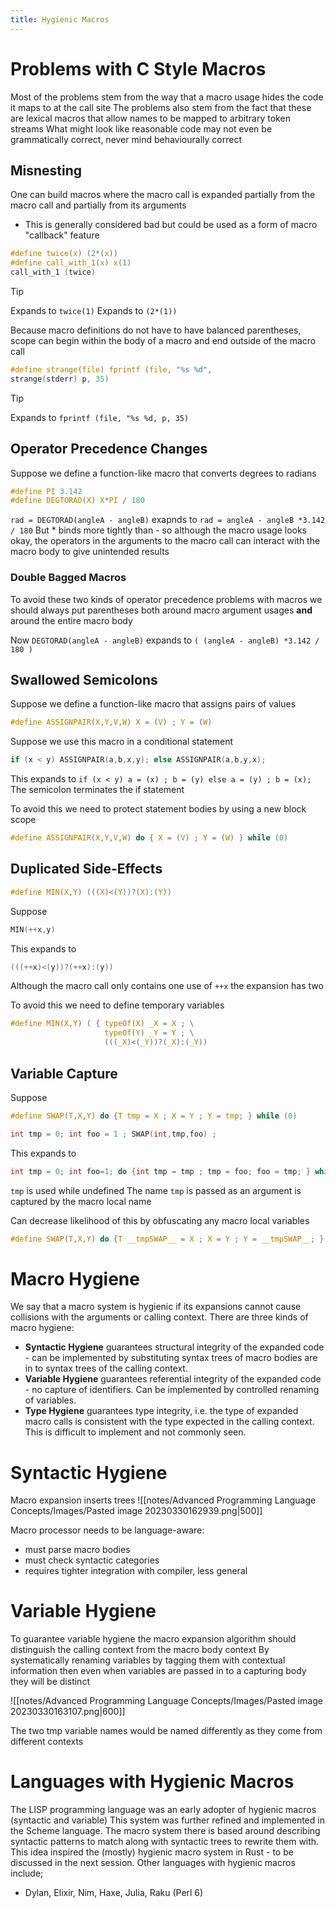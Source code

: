```yaml
---
title: Hygienic Macros
---
```

# Problems with C Style Macros

Most of the problems stem from the way that a macro usage hides the code it maps to at the call site
The problems also stem from the fact that these are lexical macros that allow names to be mapped to arbitrary token streams
What might look like reasonable code may not even be grammatically correct, never mind behaviourally correct

## Misnesting

One can build macros where the macro call is expanded partially from the macro call and partially from its arguments
- This is generally considered bad but could be used as a form of macro "callback" feature

```C
#define twice(x) (2*(x))  
#define call_with_1(x) x(1)  
call_with_1 (twice)
```

>[!Tip]
>Expands to `twice(1)`
>Expands to `(2*(1))`

Because macro definitions do not have to have balanced parentheses, scope can begin within the body of a macro and end outside of the macro call

```C
#define strange(file) fprintf (file, "%s %d",  
strange(stderr) p, 35)
```

>[!Tip]
>Expands to `fprintf (file, "%s %d, p, 35)`

## Operator Precedence Changes

Suppose we define a function-like macro that converts degrees to radians

```C
#define PI 3.142  
#define DEGTORAD(X) X*PI / 180
```

`rad = DEGTORAD(angleA - angleB)` exapnds to `rad = angleA - angleB *3.142 / 180`
But * binds more tightly than - so although the macro usage looks okay, the operators in the arguments to the macro call can interact with the macro body to give unintended results

### Double Bagged Macros

To avoid these two kinds of operator precedence problems with macros we should always put parentheses both around macro argument usages **and** around the entire macro body

Now `DEGTORAD(angleA - angleB)` expands to `( (angleA - angleB) *3.142 / 180 )`

## Swallowed Semicolons

Suppose we define a function-like macro that assigns pairs of values
```C
#define ASSIGNPAIR(X,Y,V,W) X = (V) ; Y = (W)
```

Suppose we use this macro in a conditional statement
```C
if (x < y) ASSIGNPAIR(a,b,x,y); else ASSIGNPAIR(a,b,y,x);
```

This expands to `if (x < y) a = (x) ; b = (y) else a = (y) ; b = (x);`
The semicolon terminates the if statement

To avoid this we need to protect statement bodies by using a new block scope
```C
#define ASSIGNPAIR(X,Y,V,W) do { X = (V) ; Y = (W) } while (0)
```

## Duplicated Side-Effects

```C
#define MIN(X,Y) (((X)<(Y))?(X):(Y))
```

Suppose
```C
MIN(++x,y)
```

This expands to
```C
(((++x)<(y))?(++x):(y))
```

Although the macro call only contains one use of `++x` the expansion has two

To avoid this we need to define temporary variables
```C
#define MIN(X,Y) ( { typeOf(X) _X = X ; \
					 typeOf(Y) _Y = Y ; \
					 (((_X)<(_Y))?(_X):(_Y))
```

## Variable Capture

Suppose
```C
#define SWAP(T,X,Y) do {T tmp = X ; X = Y ; Y = tmp; } while (0)

int tmp = 0; int foo = 1 ; SWAP(int,tmp,foo) ;
```

This expands to
```C
int tmp = 0; int foo=1; do {int tmp = tmp ; tmp = foo; foo = tmp; } while (0);
```
`tmp` is used while undefined
The name `tmp` is passed as an argument is captured by the macro local name

Can decrease likelihood of this by obfuscating any macro local variables
```C
#define SWAP(T,X,Y) do {T __tmpSWAP__ = X ; X = Y ; Y = __tmpSWAP__; } while (0)
```

# Macro Hygiene

We say that a macro system is hygienic if its expansions cannot cause collisions with the arguments or calling context.
There are three kinds of macro hygiene:
- **Syntactic Hygiene** guarantees structural integrity of the expanded code - can be implemented by substituting syntax trees of macro bodies are in to syntax trees of the calling context.
- **Variable Hygiene** guarantees referential integrity of the expanded code - no capture of identifiers. Can be implemented by controlled renaming of variables.
- **Type Hygiene** guarantees type integrity, i.e. the type of expanded macro calls is consistent with the type expected in the calling context. This is difficult to implement and not commonly seen.

# Syntactic Hygiene

Macro expansion inserts trees
![[notes/Advanced Programming Language Concepts/Images/Pasted image 20230330162939.png|500]]

Macro processor needs to be language-aware:
- must parse macro bodies
- must check syntactic categories
- requires tighter integration with compiler, less general

# Variable Hygiene

To guarantee variable hygiene the macro expansion algorithm should distinguish the calling context from the macro body context
By systematically renaming variables by tagging them with contextual information then even when variables are passed in to a capturing body they will be distinct

![[notes/Advanced Programming Language Concepts/Images/Pasted image 20230330163107.png|600]]

The two tmp variable names would be named differently as they come from different contexts

# Languages with Hygienic Macros

The LISP programming language was an early adopter of hygienic macros (syntactic and variable)
This system was further refined and implemented in the Scheme language.
The macro system there is based around describing syntactic patterns to match along with syntactic trees to rewrite them with.
This idea inspired the (mostly) hygienic macro system in Rust - to be discussed in the next session.
Other languages with hygienic macros include;
- Dylan, Elixir, Nim, Haxe, Julia, Raku (Perl 6)

